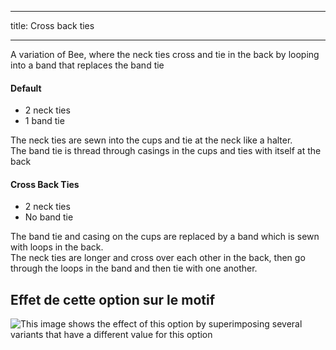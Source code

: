 ***

title: Cross back ties

***

A variation of Bee, where the neck ties cross and tie in the back by looping into a band that replaces the band tie

#### Default

- 2 neck ties
- 1 band tie

The neck ties are sewn into the cups and tie at the neck like a halter.\
The band tie is thread through casings in the cups and ties with itself at the back

#### Cross Back Ties

- 2 neck ties
- No band tie

The band tie and casing on the cups are replaced by a band which is sewn with loops in the back.\
The neck ties are longer and cross over each other in the back, then go through the loops in the band and then tie with one another.

## Effet de cette option sur le motif

![This image shows the effect of this option by superimposing several variants that have a different value for this option](bee_crossbackties_sample.svg "Effect of this option on the pattern")
